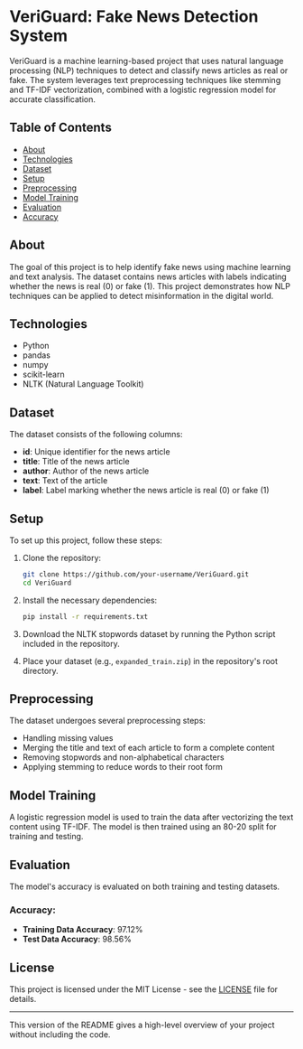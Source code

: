 # VeriGuard: Fake News Detection System

VeriGuard is a machine learning-based project that uses natural language processing (NLP) techniques to detect and classify news articles as real or fake. The system leverages text preprocessing techniques like stemming and TF-IDF vectorization, combined with a logistic regression model for accurate classification.

## Table of Contents
- [About](#about)
- [Technologies](#technologies)
- [Dataset](#dataset)
- [Setup](#setup)
- [Preprocessing](#preprocessing)
- [Model Training](#model-training)
- [Evaluation](#evaluation)
- [Accuracy](#accuracy)


## About

The goal of this project is to help identify fake news using machine learning and text analysis. The dataset contains news articles with labels indicating whether the news is real (0) or fake (1). This project demonstrates how NLP techniques can be applied to detect misinformation in the digital world.

## Technologies
- Python
- pandas
- numpy
- scikit-learn
- NLTK (Natural Language Toolkit)

## Dataset

The dataset consists of the following columns:
- **id**: Unique identifier for the news article
- **title**: Title of the news article
- **author**: Author of the news article
- **text**: Text of the article
- **label**: Label marking whether the news article is real (0) or fake (1)

## Setup

To set up this project, follow these steps:
1. Clone the repository:
   ```bash
   git clone https://github.com/your-username/VeriGuard.git
   cd VeriGuard
   ```

2. Install the necessary dependencies:
   ```bash
   pip install -r requirements.txt
   ```

3. Download the NLTK stopwords dataset by running the Python script included in the repository.

4. Place your dataset (e.g., `expanded_train.zip`) in the repository's root directory.

## Preprocessing

The dataset undergoes several preprocessing steps:
- Handling missing values
- Merging the title and text of each article to form a complete content
- Removing stopwords and non-alphabetical characters
- Applying stemming to reduce words to their root form

## Model Training

A logistic regression model is used to train the data after vectorizing the text content using TF-IDF. The model is then trained using an 80-20 split for training and testing.

## Evaluation

The model's accuracy is evaluated on both training and testing datasets.

### Accuracy:
- **Training Data Accuracy**: 97.12%
- **Test Data Accuracy**: 98.56%

## License

This project is licensed under the MIT License - see the [LICENSE](LICENSE) file for details.

---

This version of the README gives a high-level overview of your project without including the code.
